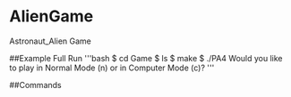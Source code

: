 # AlienGame
Astronaut_Alien Game 

##Example Full Run
'''bash
  $ cd Game
  $ ls
  $ make
  $ ./PA4
  Would you like to play in Normal Mode (n) or in Computer Mode (c)?
'''

##Commands
